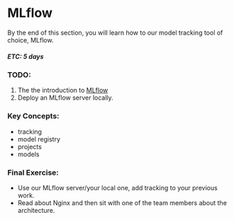 # MLflow
By the end of this section, you will learn how to our model tracking tool of choice, MLflow.
##### ETC: 5 days

### TODO:
1. The the introduction to [MLflow](https://www.databricks.com/blog/2018/06/05/introducing-mlflow-an-open-source-machine-learning-platform.html)
2. Deploy an MLflow server locally.

### Key Concepts:
- tracking
- model registry
- projects
- models

### Final Exercise:
- Use our MLflow server/your local one, add tracking to your previous work.
- Read about Nginx and then sit with one of the team members about the architecture.
